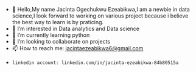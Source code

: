 - 👋 Hello,My name Jacinta Ogechukwu Ezeabikwa,I am a newbie in data science,I look forward to working on various project because i believe the best way to learn is by praticing.
- 👀 I’m interested in Data analytics and Data science
- 🌱 I’m currently learning python
- 💞️ I’m looking to collaborate on projects
- 📫 How to reach me: jacintaezeabikwa6@gmail.com
-     linkedin account: linkedin.com/in/jacinta-ezeabikwa-84b80515a
<!---
Jacintaeze/Jacintaeze is a ✨ special ✨ repository because its `README.md` (this file) appears on your GitHub profile.
You can click the Preview link to take a look at your changes.
--->

